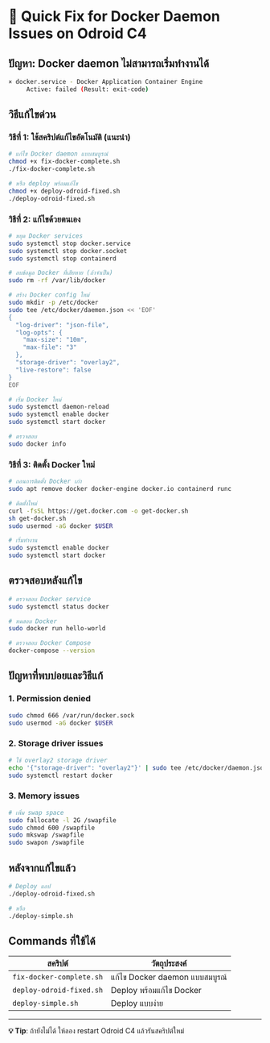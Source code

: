 # 🔧 Quick Fix for Docker Daemon Issues on Odroid C4

## ปัญหา: Docker daemon ไม่สามารถเริ่มทำงานได้

```bash
× docker.service - Docker Application Container Engine
     Active: failed (Result: exit-code)
```

## วิธีแก้ไขด่วน

### วิธีที่ 1: ใช้สคริปต์แก้ไขอัตโนมัติ (แนะนำ)

```bash
# แก้ไข Docker daemon แบบสมบูรณ์
chmod +x fix-docker-complete.sh
./fix-docker-complete.sh

# หรือ deploy พร้อมแก้ไข
chmod +x deploy-odroid-fixed.sh
./deploy-odroid-fixed.sh
```

### วิธีที่ 2: แก้ไขด้วยตนเอง

```bash
# หยุด Docker services
sudo systemctl stop docker.service
sudo systemctl stop docker.socket
sudo systemctl stop containerd

# ลบข้อมูล Docker ที่เสียหาย (ถ้าจำเป็น)
sudo rm -rf /var/lib/docker

# สร้าง Docker config ใหม่
sudo mkdir -p /etc/docker
sudo tee /etc/docker/daemon.json << 'EOF'
{
  "log-driver": "json-file",
  "log-opts": {
    "max-size": "10m",
    "max-file": "3"
  },
  "storage-driver": "overlay2",
  "live-restore": false
}
EOF

# เริ่ม Docker ใหม่
sudo systemctl daemon-reload
sudo systemctl enable docker
sudo systemctl start docker

# ตรวจสอบ
sudo docker info
```

### วิธีที่ 3: ติดตั้ง Docker ใหม่

```bash
# ถอนการติดตั้ง Docker เก่า
sudo apt remove docker docker-engine docker.io containerd runc

# ติดตั้งใหม่
curl -fsSL https://get.docker.com -o get-docker.sh
sh get-docker.sh
sudo usermod -aG docker $USER

# เริ่มทำงาน
sudo systemctl enable docker
sudo systemctl start docker
```

## ตรวจสอบหลังแก้ไข

```bash
# ตรวจสอบ Docker service
sudo systemctl status docker

# ทดสอบ Docker
sudo docker run hello-world

# ตรวจสอบ Docker Compose
docker-compose --version
```

## ปัญหาที่พบบ่อยและวิธีแก้

### 1. Permission denied
```bash
sudo chmod 666 /var/run/docker.sock
sudo usermod -aG docker $USER
```

### 2. Storage driver issues
```bash
# ใช้ overlay2 storage driver
echo '{"storage-driver": "overlay2"}' | sudo tee /etc/docker/daemon.json
sudo systemctl restart docker
```

### 3. Memory issues
```bash
# เพิ่ม swap space
sudo fallocate -l 2G /swapfile
sudo chmod 600 /swapfile
sudo mkswap /swapfile
sudo swapon /swapfile
```

## หลังจากแก้ไขแล้ว

```bash
# Deploy แอป
./deploy-odroid-fixed.sh

# หรือ
./deploy-simple.sh
```

## Commands ที่ใช้ได้

| สคริปต์ | วัตถุประสงค์ |
|---------|-------------|
| `fix-docker-complete.sh` | แก้ไข Docker daemon แบบสมบูรณ์ |
| `deploy-odroid-fixed.sh` | Deploy พร้อมแก้ไข Docker |
| `deploy-simple.sh` | Deploy แบบง่าย |

---

**💡 Tip**: ถ้ายังไม่ได้ ให้ลอง restart Odroid C4 แล้วรันสคริปต์ใหม่